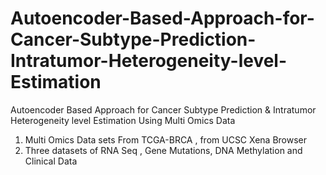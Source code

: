 # Autoencoder-Based-Approach-for-Cancer-Subtype-Prediction-Intratumor-Heterogeneity-level-Estimation
Autoencoder Based Approach for Cancer Subtype Prediction &amp; Intratumor Heterogeneity level Estimation Using Multi Omics Data
1. Multi Omics Data sets From TCGA-BRCA , from UCSC Xena Browser
2. Three datasets  of RNA Seq , Gene Mutations, DNA Methylation and Clinical Data
